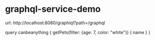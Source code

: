 # graphql-service-demo

url: http://localhost:8080/graphiql?path=/graphql

query canbeanything {
getPets(filter: {age: 7, color: "white"}) {
  name
}
}
